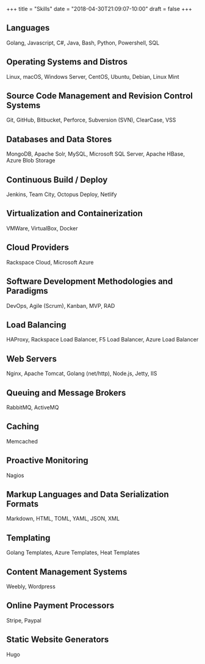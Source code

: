 +++
title = "Skills"
date = "2018-04-30T21:09:07-10:00"
draft = false
+++

## Languages
Golang, Javascript, C#, Java, Bash, Python, Powershell, SQL

## Operating Systems and Distros
Linux, macOS, Windows Server, CentOS, Ubuntu, Debian, Linux Mint  

## Source Code Management and Revision Control Systems
Git, GitHub, Bitbucket, Perforce, Subversion (SVN), ClearCase, VSS

## Databases and Data Stores
MongoDB, Apache Solr, MySQL, Microsoft SQL Server, Apache HBase, Azure Blob Storage

## Continuous Build / Deploy
Jenkins, Team City, Octopus Deploy, Netlify

## Virtualization and Containerization
VMWare, VirtualBox, Docker

## Cloud Providers
Rackspace Cloud, Microsoft Azure

## Software Development Methodologies and Paradigms
DevOps, Agile (Scrum), Kanban, MVP, RAD

## Load Balancing
HAProxy, Rackspace Load Balancer, F5 Load Balancer, Azure Load Balancer

## Web Servers
Nginx, Apache Tomcat, Golang (net/http), Node.js, Jetty, IIS

## Queuing and Message Brokers
RabbitMQ, ActiveMQ

## Caching
Memcached

## Proactive Monitoring
Nagios

## Markup Languages and Data Serialization Formats
Markdown, HTML, TOML, YAML, JSON, XML

## Templating
Golang Templates, Azure Templates, Heat Templates

## Content Management Systems
Weebly, Wordpress

## Online Payment Processors
Stripe, Paypal

## Static Website Generators
Hugo
